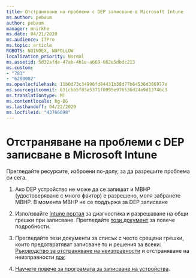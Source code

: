 ```yaml
---
title: Отстраняване на проблеми с DEP записване в Microsoft Intune
ms.author: pebaum
author: pebaum
manager: mnirkhe
ms.date: 04/21/2020
ms.audience: ITPro
ms.topic: article
ROBOTS: NOINDEX, NOFOLLOW
localization_priority: Normal
ms.assetid: 5d32afde-47ab-4b1e-a669-662e5dbdc213
ms.custom:
- "783"
- "6200002"
ms.openlocfilehash: 11b0d73c34996fd84431b38d77b64536d386977e
ms.sourcegitcommit: 631cbb5f03e5371f0995e976536d24e9d13746c3
ms.translationtype: MT
ms.contentlocale: bg-BG
ms.lasthandoff: 04/22/2020
ms.locfileid: "43766698"
---
```

# <a name="troubleshoot-issues-with-dep-enrollment-in-microsoft-intune"></a>Отстраняване на проблеми с DEP записване в Microsoft Intune

Прегледайте ресурсите, изброени по-долу, за да разрешите проблема си сега.
  
1. Ако DEP устройство не може да се запишат и МВНР (удостоверяване с много фактор) е разрешено, моля забранете МВНР. В момента МВНР не се поддържа за DEP записване

2. Използвайте [Intune портал](https://devicemanagement.microsoft.com/#blade/Microsoft_Intune_DeviceSettings/TroubleshootBlade) за диагностика и разрешаване на общи грешки при записване. Прегледайте [този документ](https://docs.microsoft.com/intune/help-desk-operators) за повече подробности.

3. Прегледайте тези документи за списък с често срещани грешки, които предотвратяват записване то и решения за всеки: [Ръководство за отстраняване на неизправности](https://support.microsoft.com/help/4039809/troubleshooting-ios-device-enrollment-in-intune) и отстраняване на неизправности [док](https://docs.microsoft.com/intune-classic/troubleshoot/troubleshoot-device-enrollment-in-intune)

4. [Научете повече за програмата за записване на устройства](https://docs.microsoft.com/intune/device-enrollment-program-enroll-ios).
